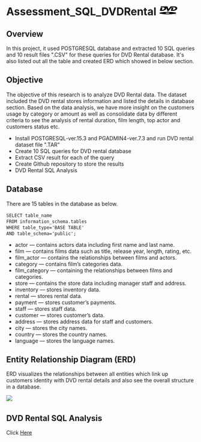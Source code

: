 # Assessment_SQL_DVDRental <img src="https://github.com/Stella-Ho/Assessment_SQL_DVDRental/blob/6adb6504f4cf14326be437e4a50e84d2896f8824/DVD_photo.png" width="50"> 


## Overview
In this project, it used POSTGRESQL database and extracted 10 SQL queries and 10 result files ".CSV" for these queries for DVD Rental database. It's also listed out all the table and created ERD which showed in below section.

## Objective
The objective of this research is to analyze DVD Rental data. The dataset included the DVD rental stores information and listed the details in database section. Based on the data analysis, we have more insight on the customers usage by category or amount as well as consolidate data by different criteria to see the analysis of rental duration, film length, top actor and customers status etc.

- Install POSTGRESQL-ver.15.3 and PGADMIN4-ver.7.3 and run DVD rental dataset file ".TAR"
- Create 10 SQL queries for DVD rental database
- Extract CSV result for each of the query
- Create Github repository to store the results
- DVD Rental SQL Analysis

## Database
There are 15 tables in the database as below.
```
SELECT table_name
FROM information_schema.tables
WHERE table_type='BASE TABLE'
AND table_schema='public';
```
- actor — contains actors data including first name and last name.
- film — contains films data such as title, release year, length, rating, etc.
- film_actor — contains the relationships between films and actors.
- category — contains film’s categories data.
- film_category — containing the relationships between films and categories.
- store — contains the store data including manager staff and address.
- inventory — stores inventory data.
- rental — stores rental data.
- payment — stores customer’s payments.
- staff — stores staff data.
- customer — stores customer’s data.
- address — stores address data for staff and customers.
- city — stores the city names.
- country — stores the country names.
- language — stores the language names.

## Entity Relationship Diagram (ERD)
ERD visualizes the relationships between all entities which link up customers identity with DVD rental details and also see the overall structure in a database.

<img src="https://github.com/Stella-Ho/Assessment_SQL_DVDRental/assets/141046828/e3d28a81-592f-43b7-9c77-7b240e0a0505" width="800">

## DVD Rental SQL Analysis
Click [Here](https://github.com/Stella-Ho/Assessment_SQL_DVDRental/blob/6adb6504f4cf14326be437e4a50e84d2896f8824/SQL_Analysis.md)
